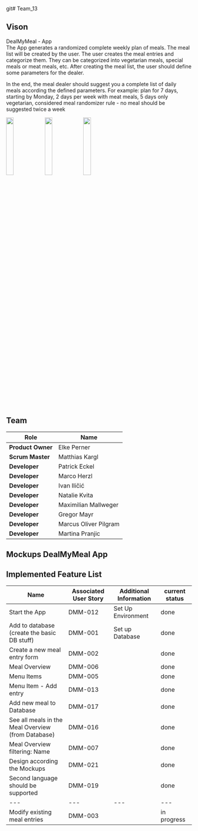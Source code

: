 git# Team_13

## Vison
DealMyMeal - App <br/>
The App generates a randomized complete weekly plan of meals. The meal list will be created by the user. The user creates the meal entries and categorize them. They can be categorized into vegetarian meals, special meals or meat meals, etc. After creating the meal list, the user should define some parameters for the dealer.  

In the end, the meal dealer should suggest you a complete list of daily meals according the defined parameters. 
For example: plan for 7 days, starting by Monday, 2 days per week with meat meals, 5 days only vegetarian, considered meal randomizer rule - no meal should be suggested twice a week


<img src="https://user-images.githubusercontent.com/7067559/112191273-239b3a00-8c06-11eb-8356-8c2054edfb20.png" width="20%"> <img src="https://user-images.githubusercontent.com/7067559/112191286-26962a80-8c06-11eb-8521-df2c2c9df786.png" width="20%"> <img src="https://user-images.githubusercontent.com/7067559/112191296-28f88480-8c06-11eb-886c-35794e9c9886.png" width="20%">


## Team
| Role | Name |
| ---- | ---- |
| **Product Owner** | Elke Perner |
| **Scrum Master** | Matthias Kargl |
| **Developer** | Patrick Eckel |
| **Developer** | Marco Herzl |
| **Developer** | Ivan Iličić |
| **Developer** | Natalie Kvita |
| **Developer** | Maximilian Mallweger |
| **Developer** | Gregor Mayr |
| **Developer** | Marcus Oliver Pilgram |
| **Developer** | Martina Pranjic |

## Mockups DealMyMeal App

## Implemented Feature List
| Name | Associated User Story | Additional Information |current status|
| --- | --- | --- | --- |
| Start the App | DMM-012 | Set Up Environment | done |
| Add to database (create the basic DB stuff)| DMM-001 | Set up Database | done |
| Create a new meal entry form| DMM-002 | | done |
| Meal Overview| DMM-006 | |done|
| Menu Items | DMM-005 | |done|
| Menu Item - Add entry | DMM-013 | | done |
| Add new meal to Database | DMM-017 | | done |
| See all meals in the Meal Overview (from Database) | DMM-016 | | done |
| Meal Overview filtering: Name| DMM-007 | | done |
| Design according the Mockups | DMM-021 | |done |
| Second language should be supported | DMM-019 | |done |
| --- | --- | --- | --- |
| Modify existing meal entries | DMM-003 | | in progress |



